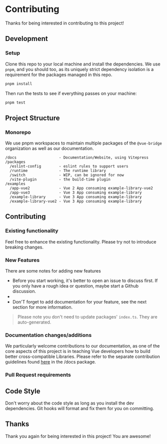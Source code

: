 # Contributing

Thanks for being interested in contributing to this project!

## Development 

### Setup

Clone this repo to your local machine and install the dependencies. We use `pnpm`, and you should too, as its uniquely strict dependency isolation is a requirement for the packages managed in this repo.

```bash
pnpm install
```

Then run the tests to see if everything passes on your machine:

```bash
pnpm test
```

## Project Structure

### Monorepo

We use pnpm workspaces to maintain multiple packages of the `@vue-bridge` organization as well as our documentation.

```
/docs                   - Documentation/Website, using Vitepress
/packages
  /eslint-config        - eslint rules to support users
  /runtime              - The runtime library
  /switch               - WIP, can be ignored for now
  /vite-plugin          - the build-time plugin
/examples
  /app-vue2             - Vue 2 App consuming example-library-vue2
  /app-vue3             - Vue 3 App consuming example-library
  /example-library      - Vue 3 App consuming example-library
  /example-library-vue2 - Vue 3 App consuming example-library
```


## Contributing

### Existing functionality

Feel free to enhance the existing functionality. Please try not to introduce breaking changes.

### New Features

There are some notes for adding new features

- Before you start working, it's better to open an issue to discuss first. If you only have a rough idea or question, maybe start a Github discussion.
- 
- Don'T forget to add documentation for your feature, see the next section for more information.

> Please note you don't need to update packages' `index.ts`. They are auto-generated.

### Documentation changes/additions

We particularly welcome contributions to our documentation, as one of the core aspects of this project is in teaching Vue developers how to build better cross-compatible Libraries. Please refer to the separate contribution guidelines found [here](./docs/CONTRIBUTING.MD) in the /docs package.

### Pull Request requirements

## Code Style

Don't worry about the code style as long as you install the dev dependencies. Git hooks will format and fix them for you on committing.

## Thanks

Thank you again for being interested in this project! You are awesome!